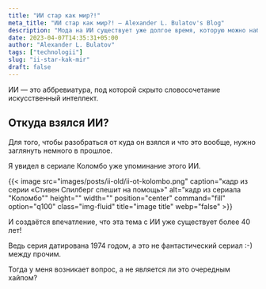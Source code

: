 ```yaml
---
title: "ИИ стар как мир?!"
meta_title: "ИИ стар как мир?! — Alexander L. Bulatov's Blog"
description: "Мода на ИИ существует уже долгое время, которую можно наблюдать в.."
date: 2023-04-07T14:35:31+05:00
author: "Alexander L. Bulatov"
tags: ["technologii"]
slug: "ii-star-kak-mir"
draft: false
---
```


ИИ — это аббревиатура, под которой скрыто словосочетание искусственный интеллект.

## Откуда взялся ИИ?

Для того, чтобы разобраться от куда он взялся и что это вообще, нужно заглянуть немного в прошлое.

Я увидел в сериале Коломбо уже упоминание этого ИИ.

{{< image src="images/posts/ii-old/ii-ot-kolombo.png" caption="кадр из серии «Стивен Спилберг спешит на помощь»" alt="кадр из сериала &quot;Коломбо&quot;" height="" width="" position="center" command="fill" option="q100" class="img-fluid" title="image title"  webp="false" >}}

И создаётся впечатление, что эта тема с ИИ уже существует более 40 лет!

Ведь серия датирована 1974 годом, а это не фантастический сериал :-) между прочим.

Тогда у меня возникает вопрос, а не является ли это очередным хайпом?